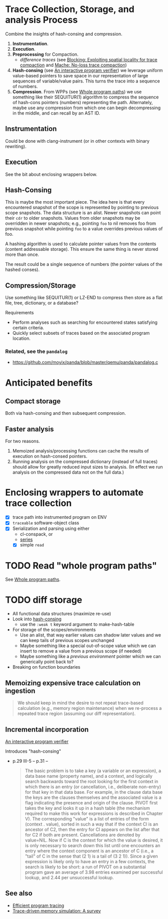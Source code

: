 # Trace Collection, Storage, and analysis Process

Combine the insights of hash-consing and compression.

1.  **Instrumentation**.
2.  **Execution**.
3.  **Preprocessing** for Compaction.
    -   *difference traces* (see [Blocking: Exploiting spatial locality
        for trace compaction](http://stonecat/repos/reading/agarwal1990blocking.html) and [Mache: No-loss trace compaction](http://stonecat/repos/reading/samples1989mache.html))
4.  **Hash-consing** (see [An interactive program verifier](http://stonecat/repos/reading/deutsch1973interactive.html)) we leverage
    uniform value-based pointers to save space in our representation of
    large sequences of variable/value pairs.  This turns the trace into
    a sequence of numbers.
5.  **Compression**.  From WPPs (see [Whole program paths](http://stonecat/repos/reading/larus1999whole.html)) we use
    something like their SEQUITUR(1) algorithm to compress the sequence
    of hash-cons pointers (numbers) representing the path.
    Alternately, maybe use any compression from which one can begin
    decompressing in the middle, and can recall by an AST ID.

## Instrumentation

Could be done with clang-instrument (or in other contexts with binary
rewriting).

## Execution

See the bit about enclosing wrappers below.

## Hash-Consing

This is maybe the most important piece.  The idea here is that every
encountered snapshot of the scope is represented by pointing to
previous scope snapshots.  The data structure is an alist.  Newer
snapshots can point their `cdr` to older snapshots.  Values from older
snapshots may be overridden in newer snapshots; e.g., pointing `foo`
to nil removes foo from previous snapshot while pointing `foo` to a
value overrides previous values of foo.

A hashing algorithm is used to calculate pointer values from the
contents (content addressable storage).  This ensure the same thing is
never stored more than once.

The result could be a single sequence of numbers (the pointer values
of the hashed conses).

## Compression/Storage

Use something like SEQUITUR(1) or LZ-END to compress then store as a
flat file, tree, dictionary, or a database?

Requirements

-   Perform analyses such as searching for encountered states satisfying
    certain criteria.
-   Quickly select subsets of traces based on the associated program
    location.

### Related, see the `pandalog`

-   <https://github.com/moyix/panda/blob/master/qemu/panda/pandalog.c>

# Anticipated benefits

## Compact storage

Both via hash-consing and then subsequent compression.

## Faster analysis

For two reasons.

1.  Memoized analysis/processing functions can cache the results of
    execution on hash-consed pointers.
2.  Running analysis on the compressed dictionary (instead of full
    traces) should allow for greatly reduced input sizes to analysis.
    (In effect we run analysis on the compressed data not on the full
    data.)

# Enclosing wrappers to automate trace collection

-   [X] trace path into instrumented program on ENV
-   [X] `traceable` software-object class
-   [X] Serialization and parsing using either
    -   cl-conspack, or
    -   [series](https://www.cs.cmu.edu/Groups/AI/html/cltl/clm/node347.html)
    -   [X] simple `read`

# TODO Read "whole program paths"

See [Whole program paths](http://stonecat.grammatech.com/repos/reading/larus1999whole.html).

# TODO diff storage

-   All functional data structures (maximize re-use)
-   Look into [hash-consing](https://en.wikipedia.org/wiki/Hash_consing)
    -   use the `:weak t` keyword argument to make-hash-table
-   For storage of the scopes/environments
    -   Use an alist, that way earlier values can shadow later values and
        we can keep tails of previous scopes unchanged
    -   Maybe something like a special out-of-scope value which we can
        insert to remove a value from a previous scope (if needed)
    -   Maybe something like a *previous environment* pointer which we can
        generically point back to?
-   Breaking on function boundaries

## Memoizing expensive trace calculation on ingestion

> We should keep in mind the desire to not repeat trace-based
> calculation (e.g., memory region maintenance) when we re-process a
> repeated trace region (assuming our diff representation).

## Incremental incorporation

[An interactive program verifier](file:///home/eschulte/reading/reading.md)

Introduces "hash-consing"

-   p.29 III-5 &#x2013; p.31 &#x2013;
    
    > The basic problem is to take a key (a variable or an expression), a
    > data base name (property name), and a context, and logically search
    > backwards toward the root looking for the first context in which
    > there is an entry (or cancellation, i.e., deliberate non-entry) for
    > that key in that data base. For example, in the clause data base the
    > keys are the clauses themselves and the associated value is a flag
    > indicating the presence and origin of the clause. PIVOT first takes
    > the key and looks it up in a hash table (the mechanism required to
    > make this work for expressions is described in Chapter V). The
    > corresponding "value" is a list of entries of the form (context
    > . value), sorted in such a way that if the context Cl is an ancestor
    > of C2, then the entry for Cl appears on the list after that for C2
    > if both are present. Cancellations are denoted by value=NIL. Now if
    > C is the context for which the value is desired, it is only
    > necessary to search down this list until one encounters an entry
    > where the context component is an ancestor of C (i.e., a "tail" of C
    > in the sense that (2 1) is a tail of (3 2 1)). Since a given
    > expression is likely only to have an entry in a few contexts, the
    > search is likely to be short: a run of PIVOT on a substantial
    > program gave an average of 3.98 entries examined per successful
    > lookup, and 2.44 per unsuccessful lookup.

## See also

-   [Efficient program tracing](http://stonecat/repos/reading/larus1993efficient.html)
-   [Trace-driven memory simulation: A survey](http://stonecat/repos/reading/uhlig1997trace.html)
